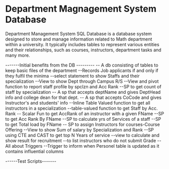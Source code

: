 
# Department Magnagement System Database

Department Management System SQL Database is a database system designed to store and manage information related to Math department within a university. It typically includes tables to represent various entities and their relationships, such as courses, instructors, department tasks and many more.

-------Initial benefits from the DB --------- --
 A db consisting of tables to keep basic files of the department 
 --Records Job applicants if and only if they fulfil the minima 
 --select statement to show Staffs and their specialization 
 --View to show Dept through Campus R/S --View and pivot function to report staff profile by spclzn and Acc Rank --SP to get count of staff by specialization -- A sp that accepts deptName and gives DeptHead info and college dean for that dept.
  -- A sp that accepts CoCode and gives Instructor's and students' info
   --Inline Table Valued function to get all instructors in a specialization
 --table-valued function to get Staff by Acc. Rank 
 -- Scalar Fun to get AccRank of an instructor with a given FName --SP to get Acc Rank By FName 
 --SP to calculate yrs of Services of a staff
  --SP to get Total load by FName
   -- SP to assign Instructors for courses-Course Offering 
  --View to show Sum of salary by Specialization and Rank 
  --SP using CTE and CAST to get top N Years of service 
  --view to calculate and show result for recruitment --to list instructors who do not submit Grade 
  --All about Triggers
   --Trigger to inform when Personel table is updated as it contains influential columns

------Test Scripts-------



